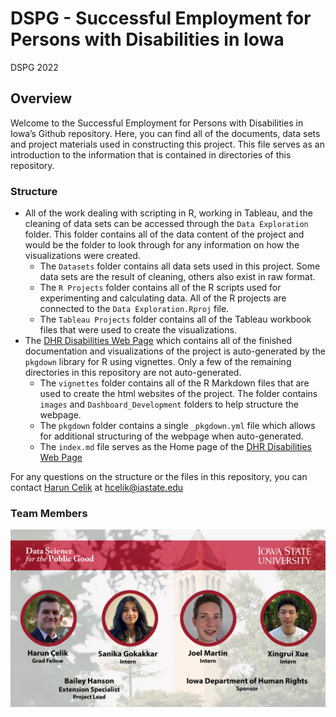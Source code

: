 DSPG - Successful Employment for Persons with Disabilities in Iowa
================
DSPG 2022

<!-- README.md is generated from README.Rmd. Please edit that file -->
<!-- badges: start -->
<!-- badges: end -->

## Overview

Welcome to the Successful Employment for Persons with Disabilities in
Iowa’s Github repository. Here, you can find all of the documents, data
sets and project materials used in constructing this project. This file
serves as an introduction to the information that is contained in
directories of this repository.

### Structure

-   All of the work dealing with scripting in R, working in Tableau, and
    the cleaning of data sets can be accessed through the
    `Data Exploration` folder. This folder contains all of the data
    content of the project and would be the folder to look through for
    any information on how the visualizations were created.
    -   The `Datasets` folder contains all data sets used in this
        project. Some data sets are the result of cleaning, others also
        exist in raw format.
    -   The `R Projects` folder contains all of the R scripts used for
        experimenting and calculating data. All of the R projects are
        connected to the `Data Exploration.Rproj` file.
    -   The `Tableau Projects` folder contains all of the Tableau
        workbook files that were used to create the visualizations.
-   The [DHR Disabilities Web
    Page](https://dspg-2022.github.io/DHR-Disabilities/) which contains
    all of the finished documentation and visualizations of the project
    is auto-generated by the `pkgdown` library for R using vignettes.
    Only a few of the remaining directories in this repository are not
    auto-generated.
    -   The `vignettes` folder contains all of the R Markdown files that
        are used to create the html websites of the project. The folder
        contains `images` and `Dashboard_Development` folders to help
        structure the webpage.
    -   The `pkgdown` folder contains a single `_pkgdown.yml` file which
        allows for additional structuring of the webpage when
        auto-generated.
    -   The `index.md` file serves as the Home page of the [DHR
        Disabilities Web
        Page](https://dspg-2022.github.io/DHR-Disabilities/)

For any questions on the structure or the files in this repository, you
can contact [Harun Celik](https://github.com/HarunCelikOtto) at
<hcelik@iastate.edu>

### Team Members

![](vignettes/Images/DHR.jpg)
